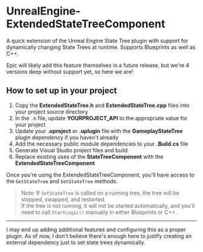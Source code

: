# UnrealEngine-ExtendedStateTreeComponent

A quick extension of the Unreal Engine State Tree plugin with support for dynamically changing State Trees at runtime.
Supports Blueprints as well as C++.

Epic will likely add this feature themselves in a future release, but we're 4 versions deep without support yet, so here we are!

## How to set up in your project

1. Copy the **ExtendedStateTree.h** and **ExtendedStateTree.cpp** files into your project source directory
2. In the `.h` file, update **YOURPROJECT_API** to the appropriate value for your project
3. Update your **.uproject** or **.uplugin** file with the **GameplayStateTree** plugin dependency if you haven't already
4. Add the necessary public module dependencies to your **.Build.cs** file
5. Generate Visual Studio project files and build
6. Replace existing uses of the **StateTreeComponent** with the **ExtendedStateTreeComponent** 

Once you're using the ExtendedStateTreeComponent, you'll have access to the `GetStateTree` and `SetStateTree` methods.

> Note: If `SetStateTree` is called on a running tree, the tree will be stopped, swapped, and restarted.</br>
If the tree is not running, it will not be started automatically, and you'll need to call `StartLogic()` manually in either Blueprints or C++.

---

I may end up adding additional features and configuring this as a proper plugin.
As of now, I don't believe there's enough here to justify creating an external dependency just to set state trees dynamically.
